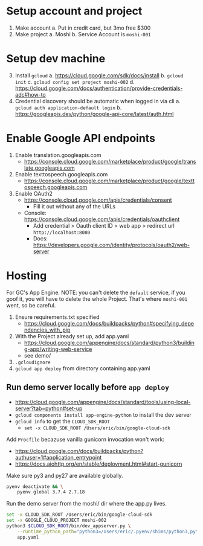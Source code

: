 # Setup account and project

1. Make account
    a. Put in credit card, but 3mo free $300
2. Make project
    a. Moshi
    b. Service Account is `moshi-001`

# Setup dev machine

3. Install `gcloud`
    a. https://cloud.google.com/sdk/docs/install
    b. `gcloud init`
    c. `gcloud config set project moshi-002`
    d. https://cloud.google.com/docs/authentication/provide-credentials-adc#how-to
4. Credential discovery should be automatic when logged in via cli
    a. `gcloud auth application-default login`
    b.  https://googleapis.dev/python/google-api-core/latest/auth.html

# Enable Google API endpoints

1. Enable translation.googleapis.com
    - https://console.cloud.google.com/marketplace/product/google/translate.googleapis.com
2. Enable texttospeech.googleapis.com
    - https://console.cloud.google.com/marketplace/product/google/texttospeech.googleapis.com
3. Enable OAuth2
    - https://console.cloud.google.com/apis/credentials/consent
        - Fill it out without any of the URLs
    - Console: https://console.cloud.google.com/apis/credentials/oauthclient
        - Add credential > Oauth client ID > web app > redirect url `http://localhost:8080`
        - Docs: https://developers.google.com/identity/protocols/oauth2/web-server

# Hosting

For GC's App Engine. NOTE: you can't delete the `default` service, if you goof it, you will have to delete the whole
Project. That's where `moshi-001` went, so be careful.
1. Ensure requirements.txt specified
    - https://cloud.google.com/docs/buildpacks/python#specifying_dependencies_with_pip
2. With the Project already set up, add app.yaml
    - https://cloud.google.com/appengine/docs/standard/python3/building-app/writing-web-service
    - see demo/
3. `.gcloudignore`
4. `gcloud app deploy` from directory containing app.yaml

## Run demo server locally before `app deploy`
- https://cloud.google.com/appengine/docs/standard/tools/using-local-server?tab=python#set-up
- `gcloud components install app-engine-python` to install the dev server
- `gcloud info` to get the `CLOUD_SDK_ROOT`
    - `set -x CLOUD_SDK_ROOT /Users/eric/bin/google-cloud-sdk`

Add `Procfile` becazuse vanilla gunicorn invocation won't work:
- https://cloud.google.com/docs/buildpacks/python?authuser=1#application_entrypoint
- https://docs.aiohttp.org/en/stable/deployment.html#start-gunicorn

Make sure py3 and py27 are available globally.
```sh
pyenv deactivate && \
    pyenv global 3.7.4 2.7.18
```

Run the demo server from the moshi/ dir where the app.py lives.
```sh
set -x CLOUD_SDK_ROOT /Users/eric/bin/google-cloud-sdk
set -x GOOGLE_CLOUD_PROJECT moshi-002
python3 $CLOUD_SDK_ROOT/bin/dev_appserver.py \
    --runtime_python_path="python3=/Users/eric/.pyenv/shims/python3,python27=/Users/eric/.pyenv/shims/python2" \
    app.yaml
```
